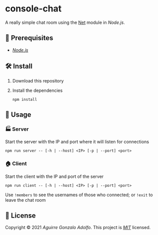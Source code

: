 # console-chat

A really simple chat room using the [Net](https://nodejs.org/dist/latest-v14.x/docs/api/net.html) module in _Node.js_.

## 🚧 Prerequisites

- _[Node.js](https://nodejs.org/)_

## 🛠️ Install

1. Download this repository

2. Install the dependencies

   ```console
   npm install
   ```

## 🚀 Usage

### 🏭 Server

Start the server with the IP and port where it will listen for connections

```console
npm run server -- [-h | --host] <IP> [-p | --port] <port>
```

### 🏠 Client

Start the client with the IP and port of the server

```console
npm run client -- [-h | --host] <IP> [-p | --port] <port>
```

Use `!members` to see the usernames of those who connected; or `!exit` to leave the chat room

## 📝 License

Copyright © 2021 _Aguirre Gonzalo Adolfo_.
This project is _[MIT](LICENSE)_ licensed.
